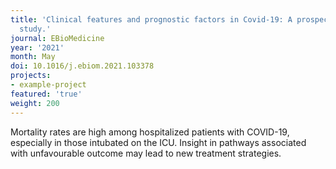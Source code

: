 ```yaml
---
title: 'Clinical features and prognostic factors in Covid-19: A prospective cohort
  study.'
journal: EBioMedicine
year: '2021'
month: May
doi: 10.1016/j.ebiom.2021.103378
projects:
- example-project
featured: 'true'
weight: 200
---
```


Mortality rates are high among hospitalized patients with COVID-19, especially in those intubated on the ICU. Insight in pathways associated with unfavourable outcome may lead to new treatment strategies.